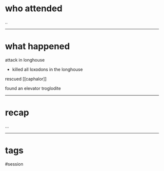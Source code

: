 # who attended

..

---
# what happened

attack in longhouse
- killed all loxodons in the longhouse 

rescued [[caphalor]] 

found an elevator troglodite

---
# recap

...

---
# tags

#session